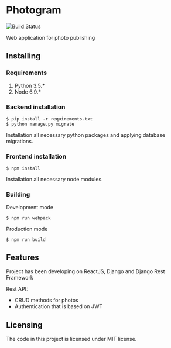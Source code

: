 # Photogram
[![Build Status](https://travis-ci.org/KirovVerst/photogram.svg?branch=master)](https://travis-ci.org/KirovVerst/photogram)

Web application for photo publishing
## Installing
### Requirements
1. Python 3.5.*
2. Node 6.9.*

### Backend installation
```shell
$ pip install -r requirements.txt
$ python manage.py migrate
```
Installation all necessary python packages and applying database migrations.
### Frontend installation
```shell
$ npm install
```
Installation all necessary node modules.

### Building
Development mode
```shell
$ npm run webpack
```
Production mode
```shell
$ npm run build
```
## Features
Project has been developing on ReactJS, Django and Django Rest Framework

Rest API:
* CRUD methods for photos
* Authentication that is based on JWT

## Licensing

The code in this project is licensed under MIT license.
